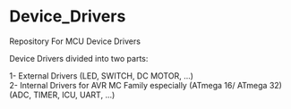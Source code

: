 # Device_Drivers
Repository For MCU Device Drivers

Device Drivers divided into two parts:

1- External Drivers (LED, SWITCH, DC MOTOR, ...)      
2- Internal Drivers for AVR MC Family especially (ATmega 16/ ATmega 32) (ADC, TIMER, ICU, UART, ...)


